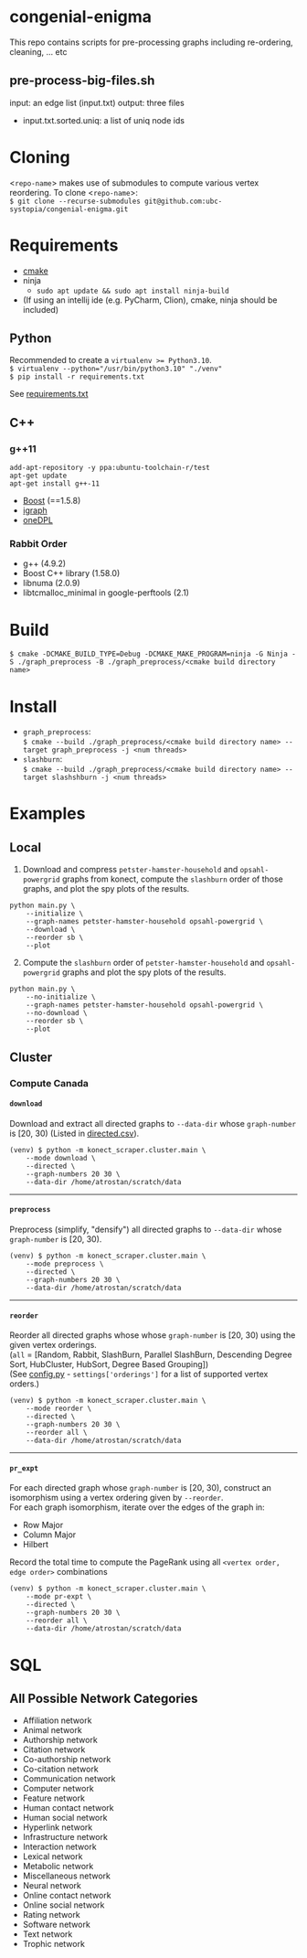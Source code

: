 # congenial-enigma

This repo contains scripts for pre-processing graphs including re-ordering, cleaning, ... etc

## pre-process-big-files.sh

input: an edge list (input.txt)
output: three files

- input.txt.sorted.uniq: a list of uniq node ids

# Cloning

<`repo-name`> makes use of submodules to compute various vertex reordering. To clone <`repo-name`>:  
`$ git clone --recurse-submodules git@github.com:ubc-systopia/congenial-enigma.git`

# Requirements

- [cmake](https://cmake.org/install/)
- ninja
    - ```sudo apt update && sudo apt install ninja-build```
- (If using an intellij ide (e.g. PyCharm, Clion), cmake, ninja should be included)

## Python

Recommended to create a `virtualenv >= Python3.10`.  
`$ virtualenv --python="/usr/bin/python3.10" "./venv"`  
`$ pip install -r requirements.txt`

See [requirements.txt](./requirements.txt)

## C++

### g++11
```
add-apt-repository -y ppa:ubuntu-toolchain-r/test
apt-get update
apt-get install g++-11
```

- [Boost](https://www.boost.org/) (==1.5.8)
- [igraph](https://igraph.org/c/)
- [oneDPL](https://www.intel.com/content/www/us/en/developer/articles/guide/installation-guide-for-oneapi-toolkits.html)

### Rabbit Order

- g++ (4.9.2)
- Boost C++ library (1.58.0)
- libnuma (2.0.9)
- libtcmalloc_minimal in google-perftools (2.1)

# Build

`$ cmake -DCMAKE_BUILD_TYPE=Debug -DCMAKE_MAKE_PROGRAM=ninja -G Ninja -S ./graph_preprocess -B ./graph_preprocess/<cmake build directory name>`

# Install

- `graph_preprocess`:  
  `$ cmake --build ./graph_preprocess/<cmake build directory name> --target graph_preprocess -j <num threads>`
- `slashburn`:  
  `$ cmake --build ./graph_preprocess/<cmake build directory name> --target slashshburn -j <num threads>`

# Examples
## Local
1. Download and compress `petster-hamster-household` and `opsahl-powergrid` graphs from konect, compute the `slashburn`
   order of those graphs, and plot the spy plots of the results.

```
python main.py \
	--initialize \
	--graph-names petster-hamster-household opsahl-powergrid \
	--download \
	--reorder sb \
	--plot
```

2. Compute the `slashburn` order of `petster-hamster-household` and `opsahl-powergrid` graphs and plot the spy plots of
   the results.

```
python main.py \
	--no-initialize \
	--graph-names petster-hamster-household opsahl-powergrid \
	--no-download \
	--reorder sb \
	--plot
```
## Cluster
### Compute Canada
#### `download`
Download and extract all directed graphs to `--data-dir` whose `graph-number` is [20, 30) (Listed in [directed.csv](./konect_dataframes/directed.csv)).

```
(venv) $ python -m konect_scraper.cluster.main \
	--mode download \
	--directed \
	--graph-numbers 20 30 \
	--data-dir /home/atrostan/scratch/data
```
---
#### `preprocess`

Preprocess (simplify, "densify") all directed graphs to `--data-dir` whose `graph-number` is [20, 30).

```
(venv) $ python -m konect_scraper.cluster.main \
	--mode preprocess \
	--directed \
	--graph-numbers 20 30 \
	--data-dir /home/atrostan/scratch/data
```
---
#### `reorder`
Reorder all directed graphs whose whose `graph-number` is [20, 30) using the given vertex orderings.  
(`all` = [Random, Rabbit, SlashBurn, Parallel SlashBurn, Descending Degree Sort, HubCluster, HubSort, 
Degree Based Grouping])  
(See [config.py](./konect_scraper/config.py) - `settings['orderings']` for a list of supported vertex orders.)
```
(venv) $ python -m konect_scraper.cluster.main \
	--mode reorder \
	--directed \
	--graph-numbers 20 30 \
	--reorder all \
	--data-dir /home/atrostan/scratch/data
```
---
#### `pr_expt`
For each directed graph whose `graph-number` is [20, 30), construct an isomorphism using a vertex ordering
given by `--reorder`.  
For each graph isomorphism, iterate over the edges of the graph in: 
- Row Major
- Column Major
- Hilbert  

Record the total time to compute the PageRank using all `<vertex order, edge order>` combinations
```
(venv) $ python -m konect_scraper.cluster.main \
	--mode pr-expt \
	--directed \
	--graph-numbers 20 30 \
	--reorder all \
	--data-dir /home/atrostan/scratch/data
```
# SQL

## All Possible Network Categories

- Affiliation network
- Animal network
- Authorship network
- Citation network
- Co-authorship network
- Co-citation network
- Communication network
- Computer network
- Feature network
- Human contact network
- Human social network
- Hyperlink network
- Infrastructure network
- Interaction network
- Lexical network
- Metabolic network
- Miscellaneous network
- Neural network
- Online contact network
- Online social network
- Rating network
- Software network
- Text network
- Trophic network


